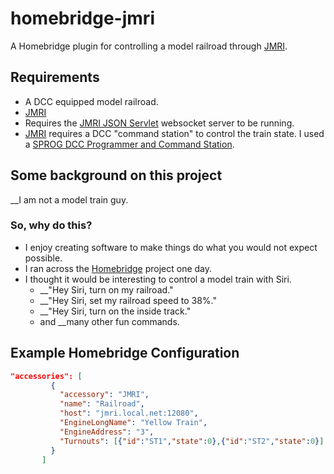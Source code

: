 # homebridge-jmri #

A Homebridge plugin for controlling a model railroad through [JMRI](http://jmri.org/).

## Requirements ##
* A DCC equipped model railroad.
* [JMRI](http://jmri.org/)
* Requires the [JMRI JSON Servlet](http://jmri.org/help/en/html/web/JsonServlet.shtml) websocket server to be running. 
* [JMRI](http://jmri.org/) requires a DCC "command station" to control the train state. I used a [SPROG DCC Programmer and Command Station](http://www.sprog.us.com). 

## Some background on this project ##

__I am not a model train guy.

### So, why do this? ###

* I enjoy creating software to make things do what you would not expect possible.
* I ran across the [Homebridge](https://github.com/nfarina/homebridge) project one day.
* I thought it would be interesting to control a model train with Siri.
	* __"Hey Siri, turn on my railroad."
	* __"Hey Siri, set my railroad speed to 38%."
	* __"Hey Siri, turn on the inside track." 
	* and __many other fun commands.

## Example Homebridge Configuration ##


```json
"accessories": [
         {
           "accessory": "JMRI",
           "name": "Railroad",
           "host": "jmri.local.net:12080",
           "EngineLongName": "Yellow Train",
		   "EngineAddress": "3",
           "Turnouts": [{"id":"ST1","state":0},{"id":"ST2","state":0}]
         }
       ]
```


